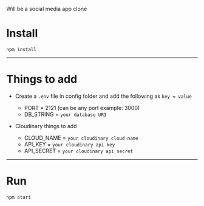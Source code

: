 Will be a social media app clone

# Install

`npm install`

---

# Things to add

- Create a `.env` file in config folder and add the following as `key = value`
  - PORT = 2121 (can be any port example: 3000)
  - DB_STRING = `your database URI`

- Cloudinary things to add
  - CLOUD_NAME = `your cloudinary cloud name`
  - API_KEY = `your cloudinary api key`
  - API_SECRET = `your cloudinary api secret`
---

# Run

`npm start`
